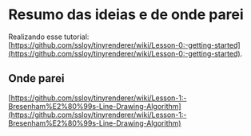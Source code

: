# Resumo das ideias e de onde parei

Realizando esse tutorial: [https://github.com/ssloy/tinyrenderer/wiki/Lesson-0:-getting-started](https://github.com/ssloy/tinyrenderer/wiki/Lesson-0:-getting-started).


## Onde parei

[https://github.com/ssloy/tinyrenderer/wiki/Lesson-1:-Bresenham%E2%80%99s-Line-Drawing-Algorithm](https://github.com/ssloy/tinyrenderer/wiki/Lesson-1:-Bresenham%E2%80%99s-Line-Drawing-Algorithm)
